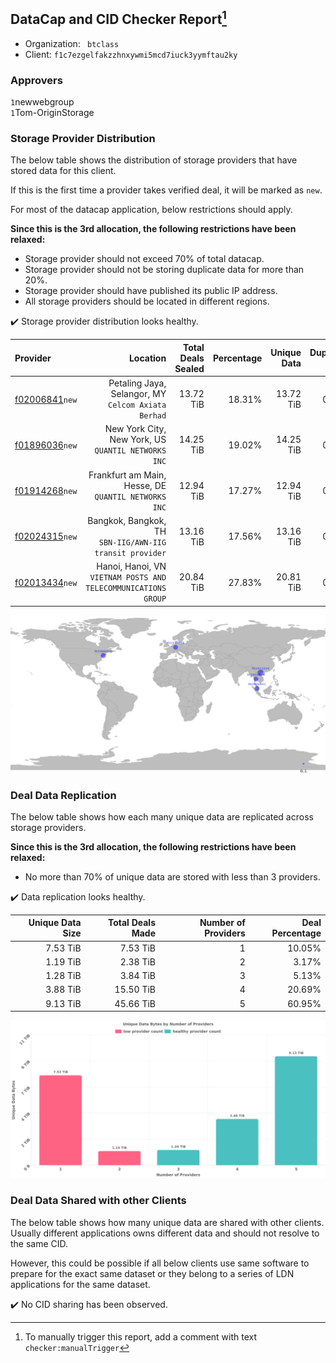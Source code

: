 ## DataCap and CID Checker Report[^1]
 - Organization: ` btclass`
 - Client: `f1c7ezgelfakzzhnxywmi5mcd7iuck3yymftau2ky`
### Approvers
`1`newwebgroup<br/>`1`Tom-OriginStorage

### Storage Provider Distribution
The below table shows the distribution of storage providers that have stored data for this client.

If this is the first time a provider takes verified deal, it will be marked as `new`.

For most of the datacap application, below restrictions should apply.

**Since this is the 3rd allocation, the following restrictions have been relaxed:**
 - Storage provider should not exceed 70% of total datacap.
 - Storage provider should not be storing duplicate data for more than 20%.
 - Storage provider should have published its public IP address.
 - All storage providers should be located in different regions.

✔️ Storage provider distribution looks healthy.

| Provider                                                    |                                                          Location | Total Deals Sealed | Percentage | Unique Data | Duplicate Deals |
| :---------------------------------------------------------- | ----------------------------------------------------------------: | -----------------: | ---------: | ----------: | --------------: |
| [f02006841](https://filfox.info/en/address/f02006841)`new`  |            Petaling Jaya, Selangor, MY<br/>`Celcom Axiata Berhad` |          13.72 TiB |     18.31% |   13.72 TiB |           0.00% |
| [f01896036](https://filfox.info/en/address/f01896036)`new`  |            New York City, New York, US<br/>`QUANTIL NETWORKS INC` |          14.25 TiB |     19.02% |   14.25 TiB |           0.00% |
| [f01914268](https://filfox.info/en/address/f01914268)`new`  |           Frankfurt am Main, Hesse, DE<br/>`QUANTIL NETWORKS INC` |          12.94 TiB |     17.27% |   12.94 TiB |           0.00% |
| [f02024315](https://filfox.info/en/address/f02024315)`new`  |       Bangkok, Bangkok, TH<br/>`SBN-IIG/AWN-IIG transit provider` |          13.16 TiB |     17.56% |   13.16 TiB |           0.00% |
| [f02013434](https://filfox.info/en/address/f02013434)`new`  | Hanoi, Hanoi, VN<br/>`VIETNAM POSTS AND TELECOMMUNICATIONS GROUP` |          20.84 TiB |     27.83% |   20.81 TiB |           0.15% |

![Provider Distribution](https://raw.githubusercontent.com/data-preservation-programs/filplus-checker-assets/main/filecoin-project/filecoin-plus-large-datasets/issues/910/1675472671836.png)
### Deal Data Replication
The below table shows how each many unique data are replicated across storage providers.

**Since this is the 3rd allocation, the following restrictions have been relaxed:**
- No more than 70% of unique data are stored with less than 3 providers.

✔️ Data replication looks healthy.

| Unique Data Size | Total Deals Made | Number of Providers | Deal Percentage |
| ---------------: | ---------------: | ------------------: | --------------: |
|         7.53 TiB |         7.53 TiB |                   1 |          10.05% |
|         1.19 TiB |         2.38 TiB |                   2 |           3.17% |
|         1.28 TiB |         3.84 TiB |                   3 |           5.13% |
|         3.88 TiB |        15.50 TiB |                   4 |          20.69% |
|         9.13 TiB |        45.66 TiB |                   5 |          60.95% |

![Replication Distribution](https://raw.githubusercontent.com/data-preservation-programs/filplus-checker-assets/main/filecoin-project/filecoin-plus-large-datasets/issues/910/1675472672815.png)
### Deal Data Shared with other Clients
The below table shows how many unique data are shared with other clients.
Usually different applications owns different data and should not resolve to the same CID.

However, this could be possible if all below clients use same software to prepare for the exact same dataset or they belong to a series of LDN applications for the same dataset.

✔️ No CID sharing has been observed.

[^1]: To manually trigger this report, add a comment with text `checker:manualTrigger`
